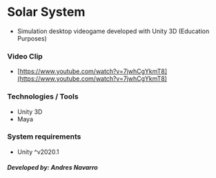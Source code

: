 # Solar System

- Simulation desktop videogame developed with Unity 3D (Education Purposes)

### Video Clip

- [https://www.youtube.com/watch?v=7jwhCgYkmT8](https://www.youtube.com/watch?v=7jwhCgYkmT8)

### Technologies / Tools

- Unity 3D
- Maya

### System requirements

- Unity ^v2020.1

##### Developed by: Andres Navarro
